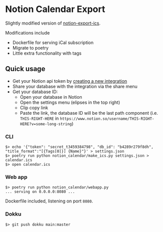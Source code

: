 # Notion Calendar Export
Slightly modified version of [notion-export-ics](https://github.com/evertheylen/notion-export-ics).

Modifications include
- Dockerfile for serving iCal subscription
- Migrate to poetry
- Little extra functionality with tags

## Quick usage

- Get your Notion api token by [creating a new integration](https://www.notion.so/my-integrations)
- Share your database with the integration via the share menu
- Get your database ID:
  - Open your database in Notion
  - Open the settings menu (elipses in the top right)
  - Clip copy link
  - Paste the link, the database ID will be the last path component (i.e. `THIS-RIGHT-HERE` in `https://www.notion.so/username/THIS-RIGHT-HERE?v=some-long-string`)

### CLI
```
$> echo '{"token": "secret_t3459384798", "db_id": "b4289r279f8dh", "title_format":"[{Tags[0]}] {Name}"}' > settings.json
$> poetry run python notion_calendar/make_ics.py settings.json > calendar.ics
$> open calendar.ics
```

### Web app

```
$> poetry run python notion_calendar/webapp.py
... serving on 0.0.0.0:8080 ...
```

Dockerfile included, listening on port `8080`.

### Dokku

```
$> git push dokku main:master
```
